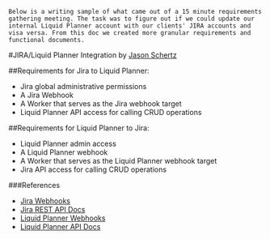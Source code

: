 `Below is a writing sample of what came out of a 15 minute requirements gathering meeting. The task was to figure out if we could update our internal Liquid Planner account with our clients' JIRA accounts and visa versa. From this doc we created more granular requirements and functional documents.`

#JIRA/Liquid Planner Integration by [Jason Schertz](https://github.com/jschertz)

##Requirements for Jira to Liquid Planner:
 - Jira global administrative permissions
 - A Jira Webhook
 - A Worker that serves as the Jira webhook target
 - Liquid Planner API access for calling CRUD operations

##Requirements for Liquid Planner to Jira:
 - Liquid Planner admin access
 - A Liquid Planner webhook
 - A Worker that serves as the Liquid Planner webhook target
 - Jira API access for calling CRUD operations

###References
 - [Jira Webhooks](https://developer.atlassian.com/jiradev/jira-architecture/webhooks)
 - [Jira REST API Docs](https://developer.atlassian.com/jiradev/jira-apis/jira-rest-apis)
 - [Liquid Planner Webhooks](https://liquidplanner.zendesk.com/entries/21590390-webhooks-getting-started)
 - [Liquid Planner API Docs](http://www.liquidplanner.com/assets/api/liquidplanner_API.pdf)